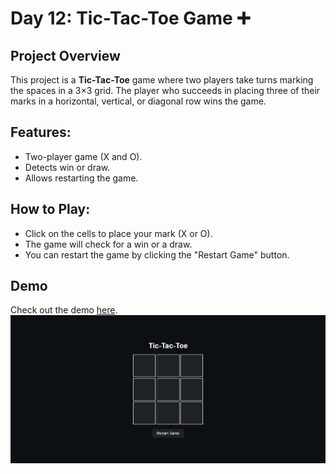 # Day 12: Tic-Tac-Toe Game ➕

## Project Overview
This project is a **Tic-Tac-Toe** game where two players take turns marking the spaces in a 3×3 grid. The player who succeeds in placing three of their marks in a horizontal, vertical, or diagonal row wins the game.

## Features:
- Two-player game (X and O).
- Detects win or draw.
- Allows restarting the game.

## How to Play:
- Click on the cells to place your mark (X or O).
- The game will check for a win or a draw.
- You can restart the game by clicking the "Restart Game" button.

## Demo
Check out the demo [here](https://30dayjs-vaibhavkatariya.vercel.app/Day-12).
![Demo](screenshot.png)